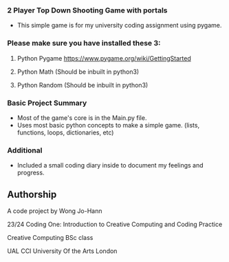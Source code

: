 ### 2 Player Top Down Shooting Game with portals

- This simple game is for my university coding assignment using pygame.

### Please make sure you have installed these 3:

1) Python Pygame
https://www.pygame.org/wiki/GettingStarted

2) Python Math
(Should be inbuilt in python3)

3) Python Random
(Should be inbuilt in python3)

### Basic Project Summary

- Most of the game's core is in the Main.py file.
- Uses most basic python concepts to make a simple game. (lists, functions, loops, dictionaries, etc)

### Additional
- Included a small coding diary inside to document my feelings and progress.

## Authorship
A code project by Wong Jo-Hann

23/24 Coding One: Introduction to Creative Computing and Coding Practice

Creative Computing BSc class

UAL CCI University Of the Arts London
